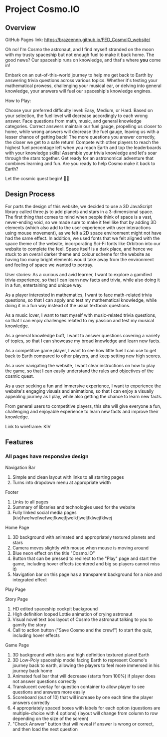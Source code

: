 # Project Cosmo.IO
## Overview
GitHub Pages link: https://brazeennp.github.io/FED_CosmoIO_website/

Oh no!
I'm Cosmo the astronaut, and I find myself stranded on the moon with my trusty spaceship but not enough fuel to make it back home. The good news? Our spaceship runs on knowledge, and that's where **you** come in!

Embark on an out-of-this-world journey to help me get back to Earth by answering trivia questions across various topics. Whether it's testing your mathematical prowess, challenging your musical ear, or delving into general knowledge, your answers will fuel our spaceship's knowledge engines.

How to Play:

Choose your preferred difficulty level: Easy, Medium, or Hard. Based on your selection, the fuel level will decrease accordingly to each wrong answer.
Face questions from math, music, and general knowledge categories.
Correct answers maintain our fuel gauge, propelling us closer to home, while wrong answers will decrease the fuel gauge, leaving us with a lesser chance of getting back!
The more questions you answer correctly, the closer we get to a safe return!
Compete with other players to reach the highest fuel percentage left when you reach Earth and top the leaderboards with your knowledge skills!
Assemble your trivia knowledge and let's soar through the stars together. Get ready for an astronomical adventure that combines learning and fun. Are you ready to help Cosmo make it back to Earth?

Let the cosmic quest begin! 🌌✨

## Design Process
For parts the design of this website, we decided to use a 3D JavaScript library called three.js to add planets and stars in a 3-dimensional space. The first thing that comes to mind when people think of space is a vast, never-ending void, so we 
made sure to make it feel like that by adding 3D elements (which also add to the user experience with user interactions using mouse movement), as we felt a 2D space environment might not have had the same effect. In addition, we used fonts that
we felt aligned with the space theme of the website, incorporating Sci-Fi fonts like Orbitron into our website to complete the feel. Space itself is a dark place, 
and hence we stuck to an overall darker theme and colour scheme for the website as having too many bright elements would take away from the environment and feeling of space we wanted to portray.

User stories:
As a curious and avid learner, I want to explore a gamified trivia experience, so that I can learn new facts and trivia, while also doing it in a fun, entertaining and unique way.

As a player interested in mathematics, I want to face math-related trivia questions, so that I can apply and test my mathematical knowledge, while doing it in a fun way instead of the usual textbook questions.

As a music lover, I want to test myself with music-related trivia questions, so that I can enjoy challenges related to my passion and test my musical knowledge.

As a general knowledge buff, I want to answer questions covering a variety of topics, so that I can showcase my broad knowledge and learn new facts.

As a competitive game player, I want to see how little fuel I can use to get back to Earth compared to other players, and keep setting new high scores.

As a user navigating the website, I want clear instructions on how to play the game, so that I can easily understand the rules and objectives of the cosmic quest.

As a user seeking a fun and immersive experience, I want to experience the website's engaging visuals and animations, so that I can enjoy a visually appealing journey as I play, while also getting the chance to learn new facts.

From general users to competitive players, this site will give everyone a fun, challenging and enjoyable experience to learn new facts and improve their knowledge.

Link to wireframe: KIV

## Features
### All pages have responsive design
Navigation Bar
1. Simple and clean layout with links to all starting pages
2. Turns into dropdown menu at appropriate width

Footer
1. Links to all pages
2. Summary of libraries and technologies used for the website
3. Fully linked social media pages (kiv)fwefwefwefwejfkwejfjwelkfjweljfklwejfklwej

Home Page
1. 3D background with animated and appropriately textured planets and stars
2. Camera moves slightly with mouse when mouse is moving around
3. Blue neon effect on the title "Cosmo.IO"
4. Button that can be pressed to redirect to the "Play" page and start the game, including hover effects (centered and big so players cannot miss it)
5. Navigation bar on this page has a transparent background for a nice and integrated effect

Play Page 

Story Page
1. HD edited spaceship cockpit background
2. High definition looped Lottie animation of crying astronaut
3. Visual novel text box layout of Cosmo the astronaut talking to you to gamify the story
4. Call to action button ("Save Cosmo and the crew!") to start the quiz, including hover effects

Game Page
1. 3D background with stars and high definition textured planet Earth
2. 3D Low-Poly spaceship model facing Earth to represent Cosmo's journey back to earth, allowing the players to feel more immersed in his journey back home
3. Animated fuel bar that will decrease (starts from 100%) if player does not answer questions correctly
4. Translucent overlay for question container to allow player to see questions and answers more easily
5. Scoreboard (out of 10) that will increase by one each time the player answers correctly
6. 4 appropriately spaced boxes with labels for each option (questions are multiple-choice with 4 options) (layout will change from column to row depending on the size of the screen)
7. "Check Answer" button that will reveal if answer is wrong or correct, and then load the next question









